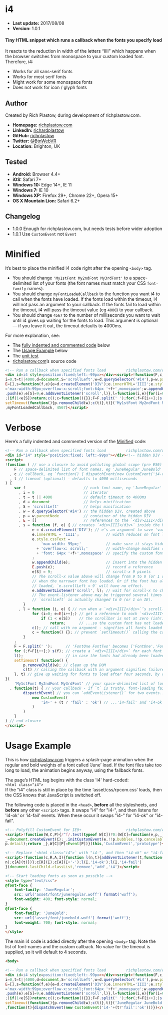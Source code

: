 i4
==

+ __Last update:__  2017/08/08
+ __Version:__      1.0.1

#### Tiny HTML snippet which runs a callback when the fonts you specify load

It reacts to the reduction in width of the letters “IIII” which happens when the
browser switches from monospace to your custom loaded font. Therefore, i4:

+ Works for all sans-serif fonts
+ Works for most serif fonts
+ Might work for some monospace fonts
+ Does not work for icon / glyph fonts


Author
------
Created by Rich Plastow, during development of richplastow.com.

+ __Homepage:__     [richplastow.com](http://richplastow.com)
+ __LinkedIn:__     [richardplastow](https://linkedin.com/in/richardplastow)
+ __GitHub:__       [richplastow](https://github.com/richplastow)
+ __Twitter:__      [@BtnWebVR](https://twitter.com/BtnWebVR)
+ __Location:__     Brighton, UK


Tested
------
+ __Android:__             Browser 4.4+
+ __iOS:__                 Safari 7+
+ __Windows 10:__          Edge 14+, IE 11
+ __Windows 7:__           IE 10
+ __Windows XP:__          Firefox 29+, Chrome 22+, Opera 15+
+ __OS X Mountain Lion:__  Safari 6.2+


Changelog
---------
+ 1.0.0       Enough for richplastow.com, but needs tests before wider adoption
+ 1.0.1       Use `CustomEvent` not `Event`




Minified
========

It’s best to place the minified i4 code right after the opening `<body>` tag.

+ You should change `'My1stFont My2ndFont My3rdFont'` to a space-delimited list
  of your fonts (the font names must match your CSS `font-family` names).
+ You should change `myFontLoadedCallback` to the function you want i4 to call
  when the fonts have loaded. If the fonts load within the timeout, i4 will not
  pass an argument to your callback. If the fonts fail to load within the
  timeout, i4 will pass the timeout value (eg `4000`) to your callback.
+ You should change `4567` to the number of milliseconds you want to wait until
  i4 gives up waiting for the fonts to load. This argument is optional — if you
  leave it out, the timeout defaults to 4000ms.

For more explanation, see:

+ The [fully indented and commented code](#verbose) below
+ The [Usage Example](#usage-example) below
+ The [unit test](http://richplastow.com/w4/support/i4-test.html)
+ [richplastow.com](http://richplastow.com/index.html)’s source code

```html
<!-- Run a callback when specified fonts load         richplastow.com/w4/#i4 -->
<div id=i4 style=position:fixed;left:-99px></div><script>!function(F,c,t){var f,
i=0,t=t||4000,d=document,S='scrollLeft',w=d.querySelector('#i4'),p=w.parentNode,
E=[],s=function(f,e){e=d.createElement('DIV');e.innerHTML='IIII';e.style.cssText
='max-width:99px;overflow-x:scroll;font:64px '+f+',monospace';w.appendChild(e);E
.push(e);e[S]=9;e.addEventListener('scroll',l)},l=function(i,e){for(i=0;e=E[i++]
;)if(1<e[S])return;c();c=function(){}};F=F.split(' ');for(;f=F[i++];)s(f);l()
setTimeout(function(){p.removeChild(w);c(t)},t)}('My1stFont My2ndFont My3rdFont'
,myFontLoadedCallback, 4567)</script>

```




Verbose
=======

Here’s a fully indented and commented version of the [Minified](#minified) code:

```html
<!-- Run a callback when specified fonts load         richplastow.com/w4/#i4 -->
<div id="i4" style="position:fixed; left:-99px"></div><!-- hidden DIV -->
<script>
!function ( // use a closure to avoid polluting global scope (pre ES6)
    F // space-delimited list of font names, eg 'JuneRegular JuneBold'
  , c // callback, eg `function() { dispatchEvent(new CustomEvent('i4-ok') )`
  , t // timeout (optional) - defaults to 4000 milliseconds
) {
    var f                          // each font name, eg 'JuneRegular'
      , i = 0                      // iterator
      , t = t || 4000              // default timeout to 4000ms
      , d = document               // helps minification
      , S = 'scrollLeft'           // helps minification
      , w = d.querySelector('#i4') // the hidden DIV, created above
      , p = w.parentNode           // container of the hidden DIV
      , E = []                     // references to the `<div>IIII</div>`s
      , s = function (f, e) { // creates `<div>IIII</div>` inside the hidden DIV
            e = d.createElement('DIV'); // e’s an argument to save 'var e' bytes
            e.innerHTML = 'IIII';            // width reduces on font load
            e.style.cssText =
                'max-width: 99px;'           // make sure it stays hidden
              + 'overflow-x: scroll;'        // width-change modifies scroll-x
              + 'font: 64px '+f+',monospace' // specify the custom font
            ;
            w.appendChild(e);                // insert into the hidden DIV
            E.push(e);                       // record a reference
            e[S] = 9;                        // scroll-x 9 pixels
            // The scroll-x value above will change from 9 to 0 (or 1 on IE)
            // when the narrower font has loaded. Or if the font has already
            // loaded, `e.scrollLeft = 9` will have no effect.
            e.addEventListener('scroll', l); // wait for scroll-x to change
            // The event-listener above may be triggered several times before
            // `scrollLeft` is actually changed to 0 (or 1 on IE).
        }
      , l = function (i, e) { // run when a `<div>IIII</div>`’s scroll-x changes
            for (i=0; e=E[i++];) // get a reference to each `<div>IIII</div>`
                if (1 < e[S])    // the scrollbar is not at zero (ish!)...
                    return;      // ...so the custom font has not loaded
            c(); // call with no argument - signifies all fonts loaded in time
            c = function() {}; // prevent `setTimeout()` calling the callback
        }
    ;
    F = F.split(' ');      // 'FontOne FontTwo' becomes ['FontOne','FontTwo']
    for (;f=F[i++];) s(f); // create a `<div>IIII</div>` for each font
    l();                   // in case the fonts had already been loaded
    setTimeout( function() {
        p.removeChild(w); // clean up the DOM
        c(t) // calling the callback with an argument signifies failure
    }, t) // give up waiting for fonts to load after four seconds, by default
}(
    'My1stFont My2ndFont My3rdFont' // your space-delimited list of font names
  , function(t) { // your callback - if `t` is truthy, font-loading failed
        dispatchEvent( // you can `addEventListener()` for two events...
            new CustomEvent(
                'i4-' + (t ? 'fail' : 'ok') // ...'i4-fail' and 'i4-ok'
            )
        )
    }
) // end closure
</script>

```




Usage Example
=============

This is how [richplastow.com](http://richplastow.com/index.html) triggers a
splash-page animation when the regular and bold weights of a font called ‘June’
load. If the font files take too long to load, the animation begins anyway,
using the fallback fonts.

The page’s HTML tag begins with the class 'i4' hard-coded:  
`<html class="i4">`  
If the "i4" class is still in place by the time ‘asset/css/rpcom.css’ loads,
then the CSS knows that JavaScript is switched off.

The following code is placed in the `<head>`, __before__ all the stylesheets,
and __before__ any other `<script>` tags. It swaps "i4" for "i4-", and then
listens for 'i4-ok' or 'i4-fail' events. When these occur it swaps "i4-" for
"i4-ok" or "i4-fail".

```html
<!-- Polyfill CustomEvent for IE9+                    richplastow.com/w4/#a4 -->
<script>!function(W,C,P){/^f/.test(typeof W[C])?0:(W[C]=function(e,p,_){p=p||{}
_=document.createEvent(C);_.initCustomEvent(e,!!p.bubbles,!!p.cancelable,
p.detail);return _},W[C][P]=Event[P])}(this,'CustomEvent','prototype')</script>

<!-- Replace `<html class="i4">` with "i4-", and then "i4-ok" or "i4-fail" -->
<script>!function(c,R,A,I){function l(n,t){addEventListener(t,function(){c[R](
n);c[A](t)})};c[R](I);c[A](I+'-');l(I,'i4-ok');l(I,'i4-fail')
}(document.lastChild.classList,'remove','add','i4')</script>

<!-- Start loading fonts as soon as possible -->
<style type="text/css">
@font-face {
    font-family: 'JuneRegular';
    src: url('asset/font/juneregular.woff') format('woff');
    font-weight: 400; font-style: normal;
}
@font-face {
    font-family: 'JuneBold';
    src: url('asset/font/junebold.woff') format('woff');
    font-weight: 700; font-style: normal;
}
</style>

```

The main i4 code is added directly after the opening `<body>` tag. Note the list
of font-names and the custom callback. No value for the timeout is supplied, so
it will default to 4 seconds.

```html
<body>

<!-- Run a callback when specified fonts load         richplastow.com/w4/#i4 -->
<div id=i4 style=position:fixed;left:-99px></div><script>!function(F,c,t){var f,
i=0,t=t||4000,d=document,S='scrollLeft',w=d.querySelector('#i4'),p=w.parentNode,
E=[],s=function(f,e){e=d.createElement('DIV');e.innerHTML='IIII';e.style.cssText
='max-width:99px;overflow-x:scroll;font:64px '+f+',monospace';w.appendChild(e);E
.push(e);e[S]=9;e.addEventListener('scroll',l)},l=function(i,e){for(i=0;e=E[i++]
;)if(1<e[S])return;c();c=function(){}};F=F.split(' ');for(;f=F[i++];)s(f);l()
setTimeout(function(){p.removeChild(w);c(t)},t)}('JuneRegular JuneBold'
,function(t){dispatchEvent(new CustomEvent('i4-'+(t?'fail':'ok')))})</script>

```
